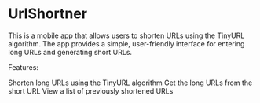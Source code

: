 # UrlShortner
This is a mobile app that allows users to shorten URLs using the TinyURL algorithm. The app provides a simple, user-friendly interface for entering long URLs and generating short URLs.

Features:

Shorten long URLs using the TinyURL algorithm
Get the long URLs from the short URL
View a list of previously shortened URLs

